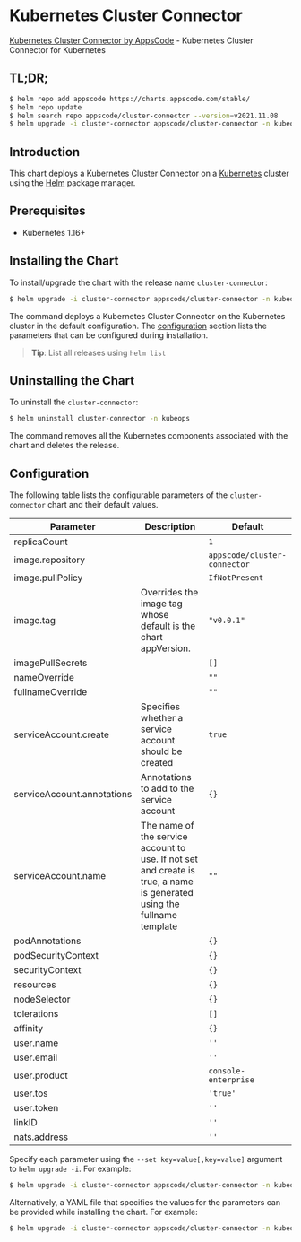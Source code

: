 # Kubernetes Cluster Connector

[Kubernetes Cluster Connector by AppsCode](https://github.com/kubeops/cluster-connector) - Kubernetes Cluster Connector for Kubernetes

## TL;DR;

```bash
$ helm repo add appscode https://charts.appscode.com/stable/
$ helm repo update
$ helm search repo appscode/cluster-connector --version=v2021.11.08
$ helm upgrade -i cluster-connector appscode/cluster-connector -n kubeops --create-namespace --version=v2021.11.08
```

## Introduction

This chart deploys a Kubernetes Cluster Connector on a [Kubernetes](http://kubernetes.io) cluster using the [Helm](https://helm.sh) package manager.

## Prerequisites

- Kubernetes 1.16+

## Installing the Chart

To install/upgrade the chart with the release name `cluster-connector`:

```bash
$ helm upgrade -i cluster-connector appscode/cluster-connector -n kubeops --create-namespace --version=v2021.11.08
```

The command deploys a Kubernetes Cluster Connector on the Kubernetes cluster in the default configuration. The [configuration](#configuration) section lists the parameters that can be configured during installation.

> **Tip**: List all releases using `helm list`

## Uninstalling the Chart

To uninstall the `cluster-connector`:

```bash
$ helm uninstall cluster-connector -n kubeops
```

The command removes all the Kubernetes components associated with the chart and deletes the release.

## Configuration

The following table lists the configurable parameters of the `cluster-connector` chart and their default values.

|         Parameter          |                                                      Description                                                       |                 Default                 |
|----------------------------|------------------------------------------------------------------------------------------------------------------------|-----------------------------------------|
| replicaCount               |                                                                                                                        | <code>1</code>                          |
| image.repository           |                                                                                                                        | <code>appscode/cluster-connector</code> |
| image.pullPolicy           |                                                                                                                        | <code>IfNotPresent</code>               |
| image.tag                  | Overrides the image tag whose default is the chart appVersion.                                                         | <code>"v0.0.1"</code>                   |
| imagePullSecrets           |                                                                                                                        | <code>[]</code>                         |
| nameOverride               |                                                                                                                        | <code>""</code>                         |
| fullnameOverride           |                                                                                                                        | <code>""</code>                         |
| serviceAccount.create      | Specifies whether a service account should be created                                                                  | <code>true</code>                       |
| serviceAccount.annotations | Annotations to add to the service account                                                                              | <code>{}</code>                         |
| serviceAccount.name        | The name of the service account to use. If not set and create is true, a name is generated using the fullname template | <code>""</code>                         |
| podAnnotations             |                                                                                                                        | <code>{}</code>                         |
| podSecurityContext         |                                                                                                                        | <code>{}</code>                         |
| securityContext            |                                                                                                                        | <code>{}</code>                         |
| resources                  |                                                                                                                        | <code>{}</code>                         |
| nodeSelector               |                                                                                                                        | <code>{}</code>                         |
| tolerations                |                                                                                                                        | <code>[]</code>                         |
| affinity                   |                                                                                                                        | <code>{}</code>                         |
| user.name                  |                                                                                                                        | <code>''</code>                         |
| user.email                 |                                                                                                                        | <code>''</code>                         |
| user.product               |                                                                                                                        | <code>console-enterprise</code>         |
| user.tos                   |                                                                                                                        | <code>'true'</code>                     |
| user.token                 |                                                                                                                        | <code>''</code>                         |
| linkID                     |                                                                                                                        | <code>''</code>                         |
| nats.address               |                                                                                                                        | <code>''</code>                         |


Specify each parameter using the `--set key=value[,key=value]` argument to `helm upgrade -i`. For example:

```bash
$ helm upgrade -i cluster-connector appscode/cluster-connector -n kubeops --create-namespace --version=v2021.11.08 --set replicaCount=1
```

Alternatively, a YAML file that specifies the values for the parameters can be provided while
installing the chart. For example:

```bash
$ helm upgrade -i cluster-connector appscode/cluster-connector -n kubeops --create-namespace --version=v2021.11.08 --values values.yaml
```
